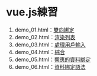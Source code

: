 # vue.js練習
1. demo_01.html：[雙向綁定](https://github.com/MckeyHong/mk_vue/blob/master/demo_01.html)
2. demo_02.html：[渲染列表](https://github.com/MckeyHong/mk_vue/blob/master/demo_02.html)
3. demo_03.html：[處理用戶輸入](https://github.com/MckeyHong/mk_vue/blob/master/demo_03.html)
4. demo_04.html：[綜合](https://github.com/MckeyHong/mk_vue/blob/master/demo_04.html)
5. demo_05.html：[響應的資料綁定](https://github.com/MckeyHong/mk_vue/blob/master/demo_05.html)
6. demo_06.html：[資料綁定語法](https://github.com/MckeyHong/mk_vue/blob/master/demo_06.html)
